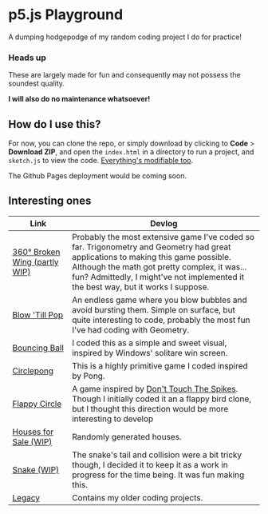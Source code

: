 # p5.js Playground

A dumping hodgepodge of my random coding project I do for practice!

### Heads up

These are largely made for fun and consequently may not possess the soundest quality.

**I will also do no maintenance whatsoever!**

## How do I use this?

For now, you can clone the repo, or simply download by clicking to **Code** > **Download ZIP**, and open the `index.html` in a directory to run a project, and `sketch.js` to view the code. [Everything's modifiable too](LICENSE).

The Github Pages deployment would be coming soon.

## Interesting ones
| Link      | Devlog     |
| ------------- | ------------- |
| [360&deg; Broken Wing (partly WIP)](360-broken-wing/) | Probably the most extensive game I've coded so far. Trigonometry and Geometry had great applications to making this game possible. Although the math got pretty complex, it was... fun? Admittedly, I might've not implemented it the best way, but it works I suppose. |
| [Blow 'Till Pop](blow-til-pop/) | An endless game where you blow bubbles and avoid bursting them. Simple on surface, but quite interesting to code, probably the most fun I've had coding with Geometry. |
| [Bouncing Ball](bouncing-ball/) | I coded this as a simple and sweet visual, inspired by Windows' solitare win screen. |
| [Circlepong](circlepong/) | This is a highly primitive game I coded inspired by Pong. |
| [Flappy Circle](flappy-circle/) | A game inspired by [Don't Touch The Spikes](https://youtu.be/7t3qfK6mP64). Though I initially coded it an a flappy bird clone, but I thought this direction would be more interesting to develop |
| [Houses for Sale (WIP)](house-for-sale/) | Randomly generated houses. |
| [Snake (WIP)](snake/) | The snake's tail and collision were a bit tricky though, I decided it to keep it as a work in progress for the time being. It was fun making this. |
| [Legacy](legacy/) | Contains my older coding projects. |
